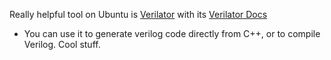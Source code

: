 Really helpful tool on Ubuntu is [Verilator](https://www.veripool.org/verilator/) with its [Verilator Docs](https://verilator.org/guide/latest/verilating.html)
- You can use it to generate verilog code directly from C++, or to compile Verilog. Cool stuff. 